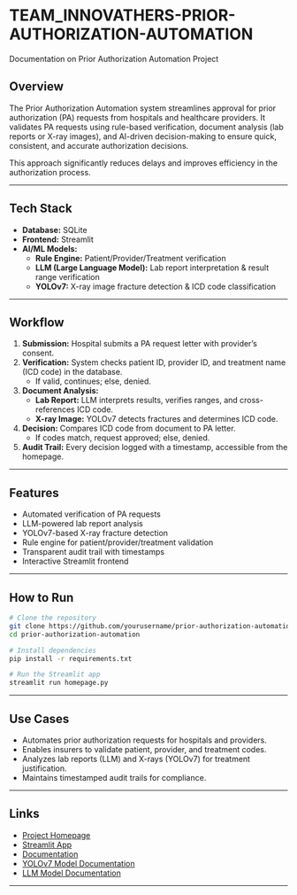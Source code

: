 # TEAM_INNOVATHERS-PRIOR-AUTHORIZATION-AUTOMATION
Documentation on Prior Authorization Automation Project

## Overview

The Prior Authorization Automation system streamlines approval for prior authorization (PA) requests from hospitals and healthcare providers. It validates PA requests using rule-based verification, document analysis (lab reports or X-ray images), and AI-driven decision-making to ensure quick, consistent, and accurate authorization decisions.

This approach significantly reduces delays and improves efficiency in the authorization process.

---

## Tech Stack

- **Database:** SQLite
- **Frontend:** Streamlit
- **AI/ML Models:**
  - **Rule Engine:** Patient/Provider/Treatment verification
  - **LLM (Large Language Model):** Lab report interpretation & result range verification
  - **YOLOv7:** X-ray image fracture detection & ICD code classification

---

## Workflow

1. **Submission:** Hospital submits a PA request letter with provider’s consent.
2. **Verification:** System checks patient ID, provider ID, and treatment name (ICD code) in the database.
   - If valid, continues; else, denied.
3. **Document Analysis:**
   - **Lab Report:** LLM interprets results, verifies ranges, and cross-references ICD code.
   - **X-ray Image:** YOLOv7 detects fractures and determines ICD code.
4. **Decision:** Compares ICD code from document to PA letter.
   - If codes match, request approved; else, denied.
5. **Audit Trail:** Every decision logged with a timestamp, accessible from the homepage.

---

## Features

- Automated verification of PA requests
- LLM-powered lab report analysis
- YOLOv7-based X-ray fracture detection
- Rule engine for patient/provider/treatment validation
- Transparent audit trail with timestamps
- Interactive Streamlit frontend

---

## How to Run

```sh
# Clone the repository
git clone https://github.com/yourusername/prior-authorization-automation.git
cd prior-authorization-automation

# Install dependencies
pip install -r requirements.txt

# Run the Streamlit app
streamlit run homepage.py
```

---

## Use Cases

- Automates prior authorization requests for hospitals and providers.
- Enables insurers to validate patient, provider, and treatment codes.
- Analyzes lab reports (LLM) and X-rays (YOLOv7) for treatment justification.
- Maintains timestamped audit trails for compliance.

---

## Links

- [Project Homepage](https://github.com/yourusername/prior-authorization-automation)
- [Streamlit App](link-to-your-streamlit-app)
- [Documentation](link-to-detailed-documentation)
- [YOLOv7 Model Documentation](link-to-yolov7-docs)
- [LLM Model Documentation](link-to-llm-docs)

---
